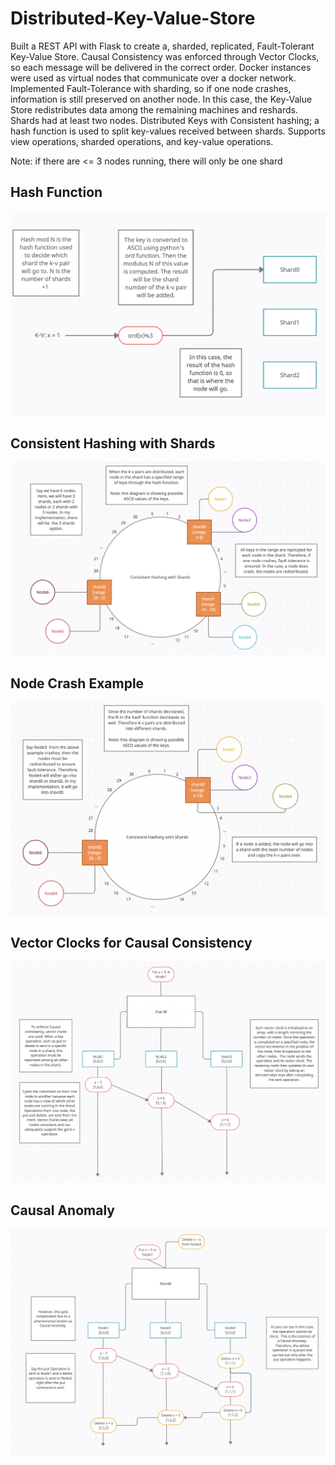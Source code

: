 # Distributed-Key-Value-Store

Built a REST API with Flask to create a, sharded, replicated, Fault-Tolerant Key-Value Store. Causal Consistency was enforced through Vector Clocks, so each message will be delivered in the correct order.
Docker instances were used as virtual nodes that communicate over a docker network.
Implemented Fault-Tolerance with sharding, so if one node crashes, information is still preserved on another node. In this case, the Key-Value Store redistributes data among the remaining machines and reshards. Shards had at least two nodes.
Distributed Keys with Consistent hashing; a hash function is used to split key-values received between shards.
Supports view operations, sharded operations, and key-value operations.

Note: if there are <= 3 nodes running, there will only be one shard

## Hash Function
<img src="Diagrams/HashFunction.png" width="800">

## Consistent Hashing with Shards
![Alt text](Diagrams/Shards1.png?raw=true "Shards")

## Node Crash Example
![Alt text](Diagrams/ShardCrash.png?raw=true "Shards")

## Vector Clocks for Causal Consistency
![Alt text](Diagrams/VC1.png?raw=true "Shards")

## Causal Anomaly
![Alt text](Diagrams/CausalAnom.png?raw=true "Shards")
